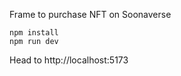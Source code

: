 Frame to purchase NFT on Soonaverse

```
npm install
npm run dev
```

Head to http://localhost:5173
